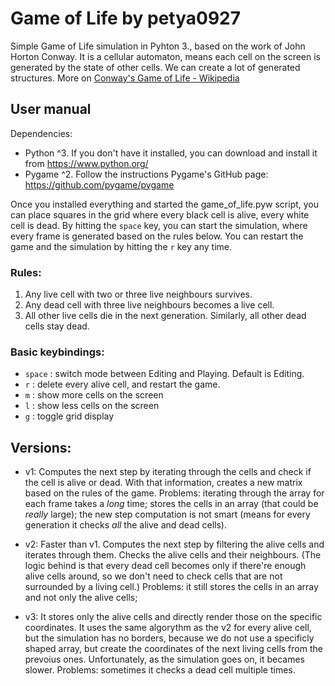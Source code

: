 # Game of Life by petya0927
Simple Game of Life simulation in Pyhton 3., based on the work of John Horton Conway. It is a cellular automaton, means each cell on the screen is generated by the state of other cells. We can create a lot of generated structures. More on [Conway's Game of Life - Wikipedia](https://en.wikipedia.org/wiki/Conway%27s_Game_of_Life)

## User manual

Dependencies:
- Python ^3. If you don't have it installed, you can download and install it from https://www.python.org/
- Pygame ^2. Follow the instructions Pygame's GitHub page: https://github.com/pygame/pygame

Once you installed everything and started the game_of_life.pyw script, you can place squares in the grid where every black cell is alive, every white cell is dead. By hitting the ```space``` key, you can start the simulation, where every frame is generated based on the rules below. You can restart the game and the simulation by hitting the ```r``` key any time. 

### Rules:
1. Any live cell with two or three live neighbours survives.
2. Any dead cell with three live neighbours becomes a live cell.
3. All other live cells die in the next generation. Similarly, all other dead cells stay dead.

### Basic keybindings:

- ```space``` : switch mode between Editing and Playing. Default is Editing.
- ```r``` : delete every alive cell, and restart the game.
- ```m``` : show more cells on the screen
- ```l``` : show less cells on the screen
- ```g``` : toggle grid display 

## Versions:
- v1: Computes the next step by iterating through the cells and check if the cell is alive or dead. With that information, creates a new matrix based on the rules of the game. Problems: iterating through the array for each frame takes a *long* time; stores the cells in an array (that could be *really* large); the new step computation is not smart (means for every generation it checks *all* the alive and dead cells).

- v2: Faster than v1. Computes the next step by filtering the alive cells and iterates through them. Checks the alive cells and their neighbours. (The logic behind is that every dead cell becomes only if there're enough alive cells around, so we don't need to check cells that are not surrounded by a living cell.) Problems: it still stores the cells in an array and not only the alive cells; 

- v3: It stores only the alive cells and directly render those on the specific coordinates. It uses the same algorythm as the v2 for every alive cell, but the simulation has no borders, because we do not use a specificly shaped array, but create the coordinates of the next living cells from the prevoius ones. Unfortunately, as the simulation goes on, it becames slower. Problems: sometimes it checks a dead cell multiple times.
